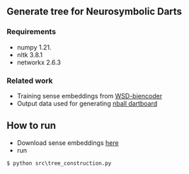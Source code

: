 ## Generate tree for Neurosymbolic Darts

### Requirements
- numpy 1.21.
- nltk 3.8.1
- networkx 2.6.3


### Related work
- Training sense embeddings from [WSD-biencoder](https://github.com/facebookresearch/wsd-biencoders)
- Output data used for generating [nball dartboard](https://github.com/gnodisnait/bp94nball/)

## How to run
- Download sense embeddings [here](https://drive.google.com/file/d/1JwBuTPBP6Qxc5tt7cQH1SOaFQ7M4jgmO/view?usp=drive_link)
- run
```
$ python src\tree_construction.py
```


